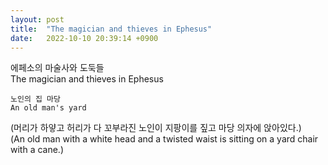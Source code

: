 ```yaml
---
layout: post
title:  "The magician and thieves in Ephesus"
date:   2022-10-10 20:39:14 +0900
---
```

에페소의 마술사와 도둑들<br>
The magician and thieves in Ephesus<br>



`노인의 집 마당`<br>
`An old man's yard`<br>

(머리가 하얗고 허리가 다 꼬부라진 노인이 지팡이를 짚고 마당 의자에 앉아있다.)<br>
(An old man with a white head and a twisted waist is sitting on a yard chair with a cane.)<br>

